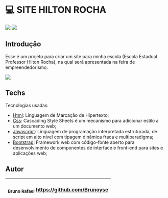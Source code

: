 # 💻​ SITE HILTON ROCHA

<p align="left">
 
<img src="http://img.shields.io/static/v1?label=STATUS&message=EM%20DESENVOLVIMENTO&color=GREEN&style=for-the-badge"/> 

<img src="https://img.shields.io/aur/license/c?color=gree&label=LICENCE&style=for-the-badge">


## Introdução
Esse é um projeto para criar um site para minha escola (Escola Estadual Professor Hilton Rocha), na qual será apresentada na feira de empreendedorismo.


<img src="https://cdn.discordapp.com/attachments/920700154204553226/1013181181052862534/unknown.png" >

## Techs

Tecnologias usadas:

* [Html](https://html.com/): Linguagem de Marcação de Hipertexto;
* [Css](https://www.w3.org/Style/CSS/Overview.en.html): Cascading Style Sheets é um mecanismo para adicionar estilo a um documento web;
* [Javascript](https://www.javascript.com/): Linguagem de programação interpretada estruturada, de script em alto nível com tipagem dinâmica fraca e multiparadigma;
* [Bootstrap](https://getbootstrap.com.br/): Framework web com código-fonte aberto para desenvolvimento de componentes de interface e front-end para sites e aplicações web;

## Autor

| <br><sub>Bruno Rafael</sub> https://github.com/Brunoyse |
| :-------------------------------------------------------------------------------------------------------------------------------------------------------------------------: |
